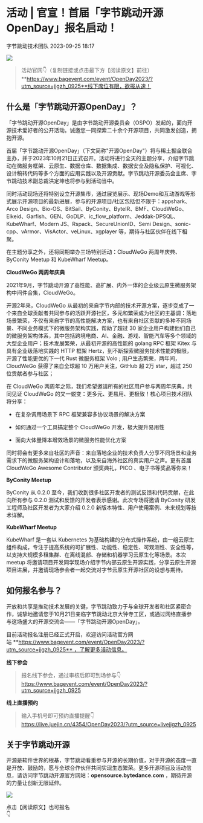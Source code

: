 #  活动 | 官宣！首届「字节跳动开源OpenDay」报名启动！   
 字节跳动技术团队   2023-09-25 18:17  
  
![](https://mmbiz.qpic.cn/sz_mmbiz_jpg/5Xv0xlEBe9icXFRx9T7BjL4VyGuRC6DcgCFCTtXVaQbYQOnkXOrjOdnylf42YIhdd5WjUvlYGyjuffnu2qCL2VA/640?wx_fmt=jpeg&wxfrom=5&wx_lazy=1&wx_co=1 "")  
> 活动官网👇（复制链接或点击最下方【阅读原文】前往）**https://www.bagevent.com/event/OpenDay2023/?utm_source=jjgzh_0925**线下席位有限，欲报从速！  
  
## 什么是「字节跳动开源OpenDay」？  
  
「字节跳动开源OpenDay」是由字节跳动开源委员会（OSPO）发起的，面向开源技术爱好者的公开活动。诚邀您一同探索二十余个开源项目，共同激发创造，拥抱开源。  
  
首届「字节跳动开源OpenDay」（下文简称"开源OpenDay"）将与稀土掘金联合主办，并于2023年10月21日正式召开。活动将进行全天的主题分享，介绍字节跳动在微服务框架、云原生、数据仓库、数据集成、数据安全及隐私保护、可视化、设计稿转代码等多个方面的应用实践以及开源贡献。字节跳动开源委员会主席、字节跳动技术副总裁洪定坤也将参与到活动当中。  
  
同时活动现场还将特别设立开源集市，通过展览展示、现场Demo和互动游戏等形式展示开源项目的最新进展，参与的开源项目/社区包括但不限于：appshark、Arco Design、Bio-OS、BitSail、ByConity、ByteIR、BMF、CloudWeGo、Elkeid、Garfish、GEN、GoDLP、ic_flow_platform、Jeddak-DPSQL、KubeWharf、Modern JS、Rspack、SecureUnionID、Semi Design、sonic-cpp、vArmor、VisActor、veLinux、xgplayer 等，期待与社区伙伴在线下相聚。  
  
在主题分享之外，还将同期举办三场特别活动：CloudWeGo 两周年庆典、ByConity Meetup 和 KubeWharf Meetup。  
  
**CloudWeGo 两周年庆典**  
  
2021年9月，字节跳动开源了高性能、高扩展、内外一体的企业级云原生微服务架构中间件合集，CloudWeGo。  
  
开源2年来，CloudWeGo 从最初的来自字节内部的技术开源方案，逐步变成了一个来自全球贡献者共同参与的活跃开源社区，多元和繁荣成为社区的主基调：落地场景繁荣，不仅有来自字节的高性能解决方案，也有来自社区贡献的多种不同场景、不同业务模式下的微服务架构实践，帮助了超过 30 家企业用户构建他们自己的微服务架构体系，其中包括跨境电商、AI、金融、游戏、智能汽车等多个领域的大型企业用户；技术发展繁荣，从最初开源的高性能的 golang RPC 框架 Kitex 与具有企业级落地实践的 HTTP 框架 Hertz，到不断探索微服务技术性能的极限，开源了性能更优的下一代 Rust 微服务框架 Volo ; 用户生态繁荣，两年间， CloudWeGo 获得了来自全球超 10 万用户关注，GitHub 超 2万 star，超过 250 位贡献者参与社区；  
  
在 CloudWeGo 两周年之际，我们希望邀请所有的社区用户参与两周年庆典，共同见证 CloudWeGo 的又一蜕变：更多元、更易用、更极致！核心项目技术团队将分享：  
- 在复杂调用场景下 RPC 框架兼容多协议场景的解决方案  
  
- 如何通过一个工具搞定整个 CloudWeGo 开发，极大提升易用性  
  
- 面向大体量降本增效场景的微服务性能优化方案  
  
同时将会有更多来自社区的声音：来自落地企业的技术负责人分享不同场景和业务需求下的微服务架构设计和落地，以及来自海外社区的真实用户之声。更有首届 CloudWeGo Awesome Contributor 颁奖典礼，PICO 、电子书等奖品等你来！  
  
**ByConity Meetup**  
  
ByConity 从 0.2.0 至今，我们收到很多社区开发者的测试反馈和代码贡献，在此向所有参与 0.2.0 测试和反馈的开发者表示感谢。此次专场将邀请 ByConity 研发工程师及社区开发者为大家介绍 0.2.0 新版本特性、用户使用案例、未来规划等技术详解。  
  
**KubeWharf Meetup**  
  
KubeWharf 是一套以 Kubernetes 为基础构建的分布式操作系统，由一组云原生组件构成，专注于提高系统的可扩展性、功能性、稳定性、可观测性、安全性等，以支持大规模多租集群、在离线混部、存储和机器学习云原生化等场景。本次 meetup 将邀请项目开发同学现场介绍字节内部云原生开源实践，分享云原生开源项目进展，并邀请现场参会者一起交流对字节云原生开源社区的设想与期待。  
## 如何报名参与？  
  
开放和共享是推动技术发展的关键，字节跳动致力于与全球开发者和社区紧密合作，诚挚地邀请您于10月21日亲临字节跳动北京大钟寺工区，或通过网络直播参与这场盛大的开源交流会——「字节跳动开源OpenDay」。  
  
目前活动报名注册已经正式开启，欢迎访问活动官方网站 **https://www.bagevent.com/event/OpenDay2023/?utm_source=jjgzh_0925** ，了解更多活动信息。  
  
**线下参会**  
> 报名线下参会，通过审核后即可到场参与👇https://www.bagevent.com/event/OpenDay2023/?utm_source=jjgzh_0925  
  
  
**线上直播预约**  
> 输入手机号即可预约直播提醒👇https://live.juejin.cn/4354/OpenDay2023/?utm_source=livejjgzh_0925  
  
## 关于字节跳动开源  
  
开源是软件世界的根基，字节跳动看重参与开源的长期价值，对于开源的态度一直是开放、鼓励的，愿与全球合作伙伴共同实现生态繁荣。更多开源项目及活动信息，请访问字节跳动开源官方网站：**opensource.bytedance.com** ，期待开源的力量让创新无限延伸。  
  
![](https://mmbiz.qpic.cn/sz_mmbiz_jpg/5Xv0xlEBe9icXFRx9T7BjL4VyGuRC6DcgqvEXaT4aS6aOWmUrAAWPlMpy6DpNriaR6Y5fOPdiaeIJ3AsKYLesEOzw/640?wx_fmt=jpeg&wxfrom=5&wx_lazy=1&wx_co=1 "")  
  
  
点击【阅读原文】也可报名  
👇  
  
  
